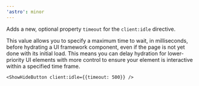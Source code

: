 ```yaml
---
'astro': minor
---
```


Adds a new, optional property `timeout` for the `client:idle` directive. 

This value allows you to specify a maximum time to wait, in milliseconds, before hydrating a UI framework component, even if the page is not yet done with its initial load. This means you can delay hydration for lower-priority UI elements with more control to ensure your element is interactive within a specified time frame.

```astro
<ShowHideButton client:idle={{timeout: 500}} />
```
